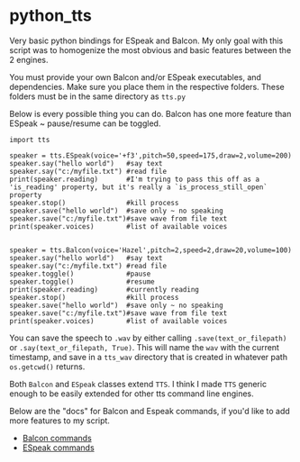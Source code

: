 # python_tts
Very basic python bindings for ESpeak and Balcon. My only goal with this script was to homogenize the most obvious and basic features between the 2 engines.


You must provide your own Balcon and/or ESpeak executables, and dependencies. Make sure you place them in the respective folders. These folders must be in the same directory as `tts.py`


Below is every possible thing you can do. Balcon has one more feature than ESpeak ~ pause/resume can be toggled.

```python3
import tts

speaker = tts.ESpeak(voice='+f3',pitch=50,speed=175,draw=2,volume=200)
speaker.say("hello world")   #say text
speaker.say("c:/myfile.txt") #read file
print(speaker.reading)       #I'm trying to pass this off as a 'is_reading' property, but it's really a `is_process_still_open` property
speaker.stop()               #kill process
speaker.save("hello world")  #save only ~ no speaking
speaker.save("c:/myfile.txt")#save wave from file text
print(speaker.voices)        #list of available voices


speaker = tts.Balcon(voice='Hazel',pitch=2,speed=2,draw=20,volume=100)
speaker.say("hello world")   #say text
speaker.say("c:/myfile.txt") #read file
speaker.toggle()             #pause
speaker.toggle()             #resume
print(speaker.reading)       #currently reading
speaker.stop()               #kill process
speaker.save("hello world")  #save only ~ no speaking
speaker.save("c:/myfile.txt")#save wave from file text
print(speaker.voices)        #list of available voices
```


You can save the speech to `.wav` by either calling `.save(text_or_filepath)` or `.say(text_or_filepath, True)`. This will name the `wav` with the current timestamp, and save in a `tts_wav` directory that is created in whatever path `os.getcwd()` returns.

Both `Balcon` and `ESpeak` classes extend `TTS`. I think I made `TTS` generic enough to be easily extended for other tts command line engines.

Below are the "docs" for Balcon and Espeak commands, if you'd like to add more features to my script.

* [Balcon commands](http://www.cross-plus-a.com/bconsole.htm)
* [ESpeak commands](https://espeak.sourceforge.net/commands.html)
